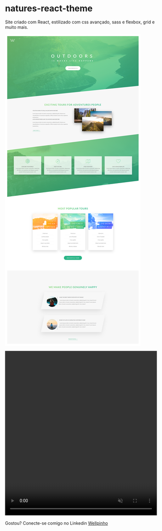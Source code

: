 # natures-react-theme
Site criado com React, estilizado com css avançado, sass e flexbox, grid e muito mais.

![alt text](full-site.png)

<div class="row post-image-bg" markdown="0">
    <video width="99%" height="540" autoplay loop muted markdown="1">
        <source src="./app.mp4" type="video/mp4" markdown="1" >
        <source src="/images/posts/send-cancel.webm" type="video/webm" markdown="1">
    </video>
</div>

Gostou? Conecte-se comigo no Linkedin
[Wellpinho](https://www.linkedin.com/in/wellpinho/)
